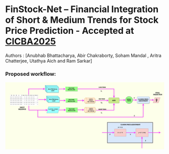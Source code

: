 # FinStock-Net – Financial Integration of Short & Medium Trends for Stock Price Prediction - Accepted at [CICBA2025](https://www.cicba.in/home)

Authors : [Anubhab Bhattacharya, Abir Chakraborty, Soham Mandal , Aritra Chatterjee, Utathya Aich and Ram Sarkar]



### Proposed workflow:
![Description](Figures/Finstocknet.jpg)
